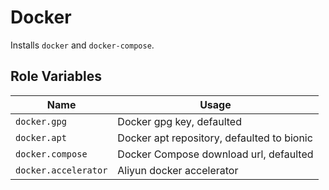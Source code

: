 Docker
=========

Installs `docker` and `docker-compose`.

Role Variables
--------------

| Name | Usage |
| --- | --- |
| `docker.gpg` | Docker gpg key, defaulted |
| `docker.apt` | Docker apt repository, defaulted to bionic |
| `docker.compose` | Docker Compose download url, defaulted |
| `docker.accelerator` | Aliyun docker accelerator |
